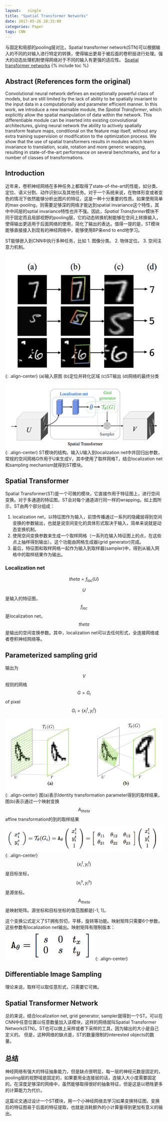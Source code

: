 ```yaml
---
layout:   single
title: "Spatial Transformer Networks"
date: 2017-05-26 20:33:00
categories: Paper
tags: CNN
---
```


与固定和局部的pooling层对比，Spatial transformer network(STN)可以根据输入的不同的对输入进行特定的转换，使得输出更易于被后面的卷积层进行处理。强大的动态处理机制使得网络对于不同的输入有更强的适应性。
[Spatial transformer networks](https://arxiv.org/pdf/1506.02025.pdf)
{% include toc %}

## Abstract (References form the original)
Convolutional neural network defines an exceptionally powerful class of models, but are still limited by the lack of ability to be spatially invariant to the input data in a computationally and parameter efficient manner. In this work, we introduce a new learnable module, the *Spatial Transformer*, which explicitly allow the spatial manipulation of data within the network. This differentiable module can be inserted into existing convolutional architectures, giving neural network the ability to actively spatially transform feature maps, conditional on the feature map itself, without any extra training supervision or modification to the optimization process. We show that the use of spatial transformers results in modules which learn invariance to translation, scale, rotation and more generic wrapping, resulting in state-of-the-art performance on several benchmarks, and for a number of classes of transformations.

## Introduction
近年来，卷积神经网络在多种任务上都取得了state-of-the-art的性能，如分类、定位、语义分割、动作识别以及其他任务。对于一个系统来说，在物体形变或者变色的情况下依然能够分析出图片的特征，这是一种十分重要的性质。如果使用简单的max-pooling，则需要足够深的网络才能达到spatial invariance这个特性，其中中间层的sptial invariance特性也并不强。因此，*Spatial Transformer*模块不同于固定而且局部视野的pooling层，它的动态转换机制能够在空间上转换输入，使得输出更适用于后面网络的使用，简化了输出的表达。值得一提的是，ST模块能够直接接入到现有的神经网络中，能够使用BP来end to end地学习。

ST能够嵌入到CNN中执行多种任务，比如
    1. 图像分类。
    2. 物体定位。
    3. 空间注意力机制。

![](https://raw.githubusercontent.com/JakeRenn/jakerenn.github.io/master/images/post-STN/post-STN1.png){: .align-center}
(a)输入原图 (b)定位并转化区域 (c)ST输出 (d)网络的最终分类

![](https://raw.githubusercontent.com/JakeRenn/jakerenn.github.io/master/images/post-STN/post-STN2.png){: .align-center}
ST模块的结构。输入U输入到localization net中并回归出参数，常规的空间网格G作用于U来生成V，其中使用了取样网格T，结合localization net和sampling mechanism就得到ST模块。



## Spatial Transformer
Spatial Transformer(ST)是一个可微的模块，它直接作用于特征图上，进行空间变换。对于多通道的特征图，ST会对每个通道进行同一样的wrapping。如上图所示，ST由两个部分组成：
1. localization net，以特征图作为输入，前馈传播通过一系列的隐藏层得到空间变换的参数输出，也就是说空间变化的具体形式取决于输入，简单来说就是动态变换机制。
2. 使用空间变换参数来生成一个取样网格（一系列在输入特征图上的点，在这些点上抽样得到输出）。这个功能由网格生成器(grid generator)完成。
3. 最后，特征图和取样网格一起作为输入到取样器(sampler)中，得到从输入网格中的取样结果作为输出。

### Localization net

$$ theta = f_{loc}(U) $$

$$U$$是输入的特征图，$$f_{loc}$$是localization net，$$theta$$是输出的空间变换参数。其中，localization net可以去任何形式，全连接网络或者卷积神经网络等。

## Parameterized sampling grid
输出为$$V$$
规则的网格 $$G = {G_i}$$ of pixel $$G_i = \{x_i^t, y_i^t\}$$

![](https://raw.githubusercontent.com/JakeRenn/jakerenn.github.io/master/images/post-STN/post-STN3.png){: .align-center}
图(a)表示Identity transformation parameter得到的取样结果，图(b)表示通过一个映射变换$$A_{theta}$$affine transformation的到的取样结果

![](https://raw.githubusercontent.com/JakeRenn/jakerenn.github.io/master/images/post-STN/post-STN4.png){: .align-center}
$$(x_i^t, y_i^t)$$是目标坐标，$$(x_i^s, y_i^s)$$是源坐标。$$A_{theta}$$是映射矩阵。源坐标和目标坐标的值范围都是[-1, 1]。

这个变换公式定义了ST拥有剪切，平移，旋转等功能。映射矩阵只需要6个参数，这些参数有localization net输出。映射矩阵有限制版本：
![](https://raw.githubusercontent.com/JakeRenn/jakerenn.github.io/master/images/post-STN/post-STN5.png){: .align-center}

## Differentiable Image Sampling
理论来说，取样可以取任意形式，只需要它可微。

## Spatial Transformer Network
总的来说，结合localization net, grid generator, sampler就得到一个ST。可以在CNN中任意位置以任意数量加入该模块，这样的网络就叫Spatial Transformer Network(STN)。ST也可以做上采样或者下采样的工具，因为输出的大小是自己定义的。
但是，这种网络的缺点是，ST的数量限制的interested objects的数量。


## 总结
神经网络有强大的特征抽象能力，但是缺点很明显，每一层的神经元数是固定的，pooling层的视野域是固定的，如果要用全连接层的话，连输入大小度需要固定的。在深度足够深的网络中，虽然能够取得很好的抽象特征，但是这是以牺牲更多的计算能力为代价。

这篇论文通过设计一个ST模块，用一个小神经网络去学习如果变换特征图，变换后的特征图易于后面的特征提取，也就是消耗额外的小计算量得到更加有意义的输出。

